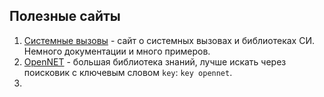 ## Полезные сайты

1. [Системные вызовы](http://ccfit.nsu.ru/~deviv/courses/unix/unix/menu.html) - сайт о системных вызовах и библиотеках СИ. Немного документации и много примеров.
2. [OpenNET](https://www.opennet.ru/) - большая библиотека знаний, лучше искать через поисковик с ключевым словом `key`: `key opennet`.
3. 
